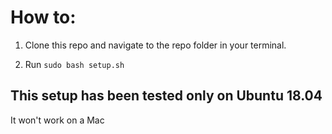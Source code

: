 # How to:

1. Clone this repo and navigate to the repo folder in your terminal.

2. Run `sudo bash setup.sh`

## This setup has been tested only on Ubuntu 18.04

It won't work on a Mac
